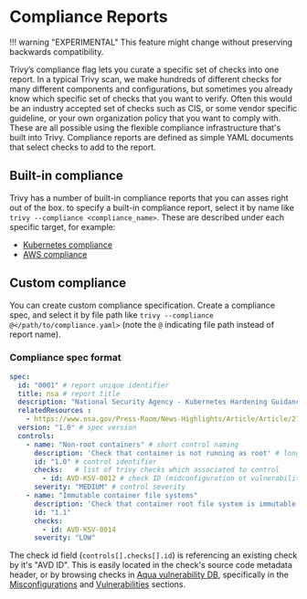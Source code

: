 # Compliance Reports

!!! warning "EXPERIMENTAL"
    This feature might change without preserving backwards compatibility.

Trivy’s compliance flag lets you curate a specific set of checks into one report. In a typical Trivy scan, we make hundreds of different checks for many different components and configurations, but sometimes you already know which specific set of checks that you want to verify. Often this would be an industry accepted set of checks such as CIS, or some vendor specific guideline, or your own organization policy that you want to comply with. These are all possible using the flexible compliance infrastructure that's built into Trivy. Compliance reports are defined as simple YAML documents that select checks to add to the report.

## Built-in compliance

Trivy has a number of built-in compliance reports that you can asses right out of the box.
to specify a built-in compliance report, select it by name like `trivy --compliance <compliance_name>`.
These are described under each specific target, for example:

- [Kubernetes compliance](../kubernetes/cli/compliance.md) 
- [AWS compliance](../cloud/aws/compliance.md)

## Custom compliance

You can create custom compliance specification. Create a compliance spec, and select it by file path like `trivy --compliance @</path/to/compliance.yaml>` (note the `@` indicating file path instead of report name).

### Compliance spec format

```yaml
spec:
  id: "0001" # report unique identifier
  title: nsa # report title 
  description: "National Security Agency - Kubernetes Hardening Guidance" # description of the report
  relatedResources :
    - https://www.nsa.gov/Press-Room/News-Highlights/Article/Article/2716980/nsa-cisa-release-kubernetes-hardening-guidance/ # reference is related to public or internal spec
  version: "1.0" # spec version
  controls:
    - name: "Non-root containers" # short control naming
      description: 'Check that container is not running as root' # long control description
      id: "1.0" # control identifier 
      checks:   # list of trivy checks which associated to control
        - id: AVD-KSV-0012 # check ID (midconfiguration ot vulnerability) must start with `AVD-` or `CVE-` 
      severity: "MEDIUM" # control severity
    - name: "Immutable container file systems"
      description: 'Check that container root file system is immutable'
      id: "1.1"
      checks:
        - id: AVD-KSV-0014
      severity: "LOW"
```

The check id field (`controls[].checks[].id`) is referencing an existing check by it's "AVD ID". This is easily located in the check's source code metadata header, or by browsing checks in [Aqua vulnerability DB](https://avd.aquasec.com/), specifically in the [Misconfigurations](https://avd.aquasec.com/misconfig/) and [Vulnerabilities](https://avd.aquasec.com/nvd) sections.
